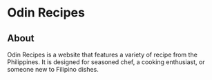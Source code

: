 # Odin Recipes

## About
Odin Recipes is a website that features a variety of recipe from the Philippines. It is designed for seasoned chef, a cooking enthusiast, or someone new to Filipino dishes.